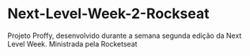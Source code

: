 # Next-Level-Week-2-Rockseat
Projeto Proffy, desenvolvido durante a semana segunda edição da Next Level Week. Ministrada pela Rocketseat

